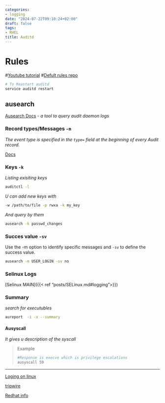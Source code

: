 ```yaml
---
categories:
- logging
date: "2024-07-22T09:10:24+02:00"
draft: false
tags:
- RHEL
title: Auditd
---
```


# Rules

#[Youtube tutorial](https://www.youtube.com/watch?v:%20lc1i9h1GyMA)
#[Defult rules repo](https://github.com/Neo23x0/auditd)

``` bash
# To Reastart auditd
service auditd restart
```

## ausearch

[Ausearch Docs](https://linux.die.net/man/8/ausearch) - *a tool to query
audit daemon logs*

### Record types/Messages `-m`

*The event type is specified in the `type=` field at the beginning of
every Audit record.*

[Docs](https://docs.redhat.com/en/documentation/red_hat_enterprise_linux/6/html/security_guide/sec-audit_record_types#sec-Audit_Record_Types)

### Keys `-k`

*Listing exisiting keys*

``` bash
auditctl -l
```

*U can add new keys with*

``` bash
-w /path/to/file -p rwxa -k my_key
```

*And query by them*

``` bash
ausearch -k passwd_changes
```

### Succes value `-sv`

Use the -m option to identify specific messages and `-sv` to define the
success value.

``` bash
ausearch -m USER_LOGIN -sv no 
```

### Selinux Logs

\[Selinux MAIN\]({{\< ref “posts/SELinux.md#logging”\>}})

### Summary

*search for executubles*

``` bash
aureport  -i -x --summary
```

#### Ausyscall

*It gives u description of the syscall*

> Example
>
> ``` bash
> #Response is execve which is privilege escalations
> ausyscall 59
> ```

------------------------------------------------------------------------

[Loging on linux](/Notes/posts/Loging_linux)

[tripwire](/Notes/posts/tripwire)

[Redhat
info](https://www.redhat.com/sysadmin/configure-linux-auditing-auditd)
